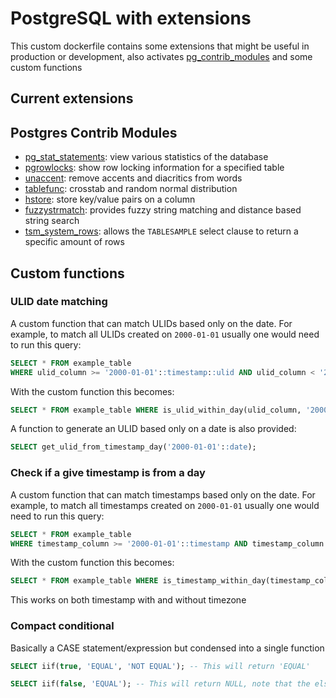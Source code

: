 # PostgreSQL with extensions

This custom dockerfile contains some extensions that might be useful in production or development, also activates [pg_contrib_modules](https://www.postgresql.org/docs/current/contrib.html) and some custom functions

## Current extensions


## Postgres Contrib Modules

- [pg_stat_statements](https://www.postgresql.org/docs/current/pgstatstatements.html): view various statistics of the database
- [pgrowlocks](https://www.postgresql.org/docs/current/pgrowlocks.html): show row locking information for a specified table
- [unaccent](https://www.postgresql.org/docs/current/unaccent.html): remove accents and diacritics from words
- [tablefunc](https://www.postgresql.org/docs/current/tablefunc.html): crosstab and random normal distribution
- [hstore](https://www.postgresql.org/docs/current/hstore.html): store key/value pairs on a column
- [fuzzystrmatch](https://www.postgresql.org/docs/current/fuzzystrmatch.html): provides fuzzy string matching and distance based string search
- [tsm_system_rows](https://www.postgresql.org/docs/current/tsm-system-rows.html): allows the `TABLESAMPLE` select clause to return a specific amount of rows

## Custom functions

### ULID date matching

A custom function that can match ULIDs based only on the date. For example, to match all ULIDs created on `2000-01-01` usually one would need to run this query:

```sql
SELECT * FROM example_table
WHERE ulid_column >= '2000-01-01'::timestamp::ulid AND ulid_column < '2000-01-02'::timestamp::ulid;
```

With the custom function this becomes:

```sql
SELECT * FROM example_table WHERE is_ulid_within_day(ulid_column, '2000-01-01'::date);
```

A function to generate an ULID based only on a date is also provided:

```sql
SELECT get_ulid_from_timestamp_day('2000-01-01'::date);
```

### Check if a give timestamp is from a day

A custom function that can match timestamps based only on the date. For example, to match all timestamps created on `2000-01-01` usually one would need to run this query:

```sql
SELECT * FROM example_table
WHERE timestamp_column >= '2000-01-01'::timestamp AND timestamp_column < '2000-01-02'::timestamp;
```

With the custom function this becomes:

```sql
SELECT * FROM example_table WHERE is_timestamp_within_day(timestamp_column, '2000-01-01'::date);
```

This works on both timestamp with and without timezone

### Compact conditional

Basically a CASE statement/expression but condensed into a single function

```sql
SELECT iif(true, 'EQUAL', 'NOT EQUAL'); -- This will return 'EQUAL'
```

```sql
SELECT iif(false, 'EQUAL'); -- This will return NULL, note that the else condition that would return NULL is omitted
```
